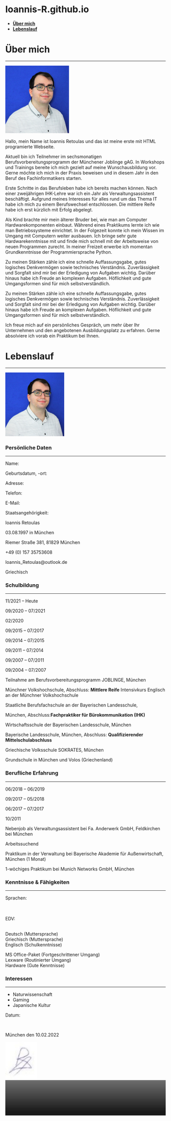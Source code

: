 # Ioannis-R.github.io

<!DOCTYPE html>
  <head>
    <link rel="stylesheet" href="design.css">
    <link rel="icon" type="image/png"
    href="Bilder/Symbol.png">
    <title>Ioannis Retoulas</title>
  </head>
  <body>
    <nav>
      <ul>
        <li class="Menu">
          <a href="#Home"> <strong>Über mich</strong></a>
        </li>
        <li class="Menu">
          <a href="#Lebenslauf"><strong>Lebenslauf</strong></a>
        </li>
      </ul>
    </nav>
    <h1><section id="Home">Über mich</section></h1><hr>
    <div class="Bild">
      <img src="Bilder/Bewerbungsfoto_IoannisRetoulas.jpg"
      width="200" alt="Ioannis Retoulas">
    </div>
    <div class="TEXT">
      <p>
        Hallo, mein Name ist Ioannis Retoulas und
        das ist meine erste mit HTML programierte Webseite.
      </p>
      <p>
        Aktuell bin ich Teilnehmer im sechsmonatigen Berufsvorbereitungsprogramm
        der Münchener Joblinge gAG.
        In Workshops und Trainings bereite ich mich gezielt auf meine Wunschausbildung vor.
        Gerne möchte ich mich in der Praxis beweisen und in diesem Jahr in den Beruf
        des Fachinformatikers starten.
      </p>
      <p>
        Erste Schritte in das Berufsleben habe ich bereits machen können.
        Nach einer zweijährigen IHK-Lehre war ich ein Jahr als Verwaltungsassistent beschäftigt.
        Aufgrund meines Interesses für alles rund um das Thema IT habe ich mich
        zu einem Berufswechsel entschlossen. Die mittlere Reife habe ich erst kürzlich
        mit Erfolg abgelegt.
      </p>
      <p>
        Als Kind brachte mir mein älterer Bruder bei, wie man am Computer Hardwarekomponenten einbaut.
        Während eines Praktikums lernte ich wie man Betriebssysteme einrichtet.
        In der Folgezeit konnte ich mein Wissen im Umgang mit Computern weiter ausbauen.
        Ich bringe sehr gute Hardwarekenntnisse mit und finde mich schnell mit
        der Arbeitsweise von neuen Programmen zurecht.
        In meiner Freizeit erwerbe ich momentan Grundkenntnisse der Programmiersprache Python.
      </p>
      <p>
        Zu meinen Stärken zähle ich eine schnelle Auffassungsgabe,
        gutes logisches Denkvermögen sowie technisches Verständnis.
        Zuverlässigkeit und Sorgfalt sind mir bei der Erledigung von Aufgaben wichtig.
        Darüber hinaus habe ich Freude an komplexen Aufgaben.
        Höflichkeit und gute Umgangsformen sind für mich selbstverständlich.
      </p>
      <p>
        Zu meinen Stärken zähle ich eine schnelle Auffassungsgabe,
        gutes logisches Denkvermögen sowie technisches Verständnis.
        Zuverlässigkeit und Sorgfalt sind mir bei der Erledigung von Aufgaben wichtig.
        Darüber hinaus habe ich Freude an komplexen Aufgaben.
        Höflichkeit und gute Umgangsformen sind für mich selbstverständlich.
      </p>
      <p>
        Ich freue mich auf ein persönliches Gespräch, um mehr über Ihr Unternehmen
        und den angebotenen Ausbildungsplatz zu erfahren.
        Gerne absolviere ich vorab ein Praktikum bei Ihnen.
      </p>
    </div>
    <h1><section id="Lebenslauf">Lebenslauf</section></h1><hr>
      <div class="Bild">
        <img src="Bilder/Bewerbungsfoto_IoannisRetoulas.jpg"
        width="185" height="200" alt="Ioannis Retoulas">
      </div>
    <h3>Persönliche Daten</h3><hr>
      <div class="BOX1">
        <p>Name:</p>
        <p>Geburtsdatum, -ort:</p>
        <p>Adresse:</p>
        <p>Telefon:</p>
        <p>E-Mail:</p>
        <p>Staatsangehörigkeit:</p>
      </div>
      <div class="BOX2">
        <p>Ioannis Retoulas</p>
        <p>03.08.1997 in München</p>
        <p>Riemer Straße 381, 81829 München</p>
        <p>+49 (0) 157 35753608</p>
        <p>Ioannis_Retoulas@outlook.de</p>
        <p>Griechisch</p>
      </div>
    <h3>Schulbildung</h3><hr>
      <div class="BOX1">
        <p>11/2021 – Heute</p>
        <p>09/2020 – 07/2021</p>
        <p>02/2020</p>
        <p>09/2015 – 07/2017</p>
        <p>09/2014 – 07/2015</p>
        <p>09/2011 – 07/2014</p>
        <p>09/2007 – 07/2011</p>
        <p>09/2004 – 07/2007</p>
      </div>
      <div class="BOX2">
        <p>Teilnahme am Berufsvorbereitungsprogramm JOBLINGE, München</p>
        <p>Münchner Volkshochschule, Abschluss: <strong>Mittlere Reife</strong>
          Intensivkurs Englisch an der Münchner Volkshochschule</p>
        <p>Staatliche Berufsfachschule an der Bayerischen Landesschule,
        <p>München, Abschluss:<strong>Fachpraktiker für Bürokommunikation (IHK)</strong></p>
        <p>Wirtschaftsschule der Bayerischen Landesschule, München</p>
        <p>Bayerische Landesschule, München,
          Abschluss: <strong>Qualifizierender Mittelschulabschluss</strong></p>
        <p>Griechische Volksschule SOKRATES, München</p>
        <p>Grundschule in München und Volos (Griechenland)</p>
      </div>
    <h3>Berufliche Erfahrung</h3><hr>
      <div class="BOX1">
        <p>06/2018 – 06/2019</p>
        <p>09/2017 – 05/2018</p>
        <p>06/2017 – 07/2017</p>
        <p>10/2011</p>
      </div>
      <div class="BOX2">
        <p>	Nebenjob als Verwaltungsassistent bei Fa. Anderwerk GmbH,
        Feldkirchen bei München</p>
        <p>	Arbeitssuchend</p>
        <p>	Praktikum in der Verwaltung bei Bayerische Akademie
          für Außenwirtschaft, München (1 Monat)</p>
        <p>	1-wöchiges Praktikum bei Munich Networks GmbH, München</p>
      </div>
    <h3>Kenntnisse & Fähigkeiten</h3><hr>
      <div class="BOX1">
        <p>Sprachen: <br><br><br></p>
        <p>EDV: <br><br></p>
      </div>
      <div class="BOX2">
        <p>Deutsch (Muttersprache) <br> Griechisch (Muttersprache) <br> Englisch (Schulkenntnisse)</p>
        <p>MS Office-Paket (Fortgeschrittener Umgang)</br>
        Lexware (Routinierter Umgang)</br>
        Hardware (Gute Kenntnisse)</p>
      </div>
    <h3>Interessen</h3> <hr>
      <ul class="Aufzählung">
        <li>Naturwissenschaft</li>
        <li>Gaming</li>
        <li>Japanische Kultur</li>
      </ul>
    <div class="BOX1">
      <p>Datum:</p> <br>
    </div>
    <div class="BOX2">
      <p>München den 10.02.2022</p>
      <img src="Bilder/US.jpg" alt="us" width="100">
    </div>
    <footer><img src="Bilder/Bild3.png"
    alt="Schatten" width="1888" height="111"></footer>
  </body>
